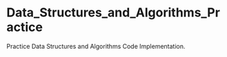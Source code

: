 # Data_Structures_and_Algorithms_Practice
Practice Data Structures and Algorithms Code Implementation.
